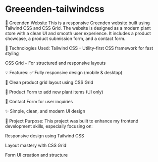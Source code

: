 # Greeenden-tailwindcss
🌿 Greenden Website
This is a responsive Greenden website built using Tailwind CSS and CSS Grid. The website is designed as a modern plant store with a clean UI and smooth user experience. It includes a product showcase, a product submission form, and a contact form.

🔧 Technologies Used:
Tailwind CSS – Utility-first CSS framework for fast styling

CSS Grid – For structured and responsive layouts

💡 Features:
✅ Fully responsive design (mobile & desktop)

🌱 Clean product grid layout using CSS Grid

🛒 Product Form to add new plant items (UI only)

📩 Contact Form for user inquiries

✨ Simple, clean, and modern UI design

📁 Project Purpose:
This project was built to enhance my frontend development skills, especially focusing on:

Responsive design using Tailwind CSS

Layout mastery with CSS Grid

Form UI creation and structure
